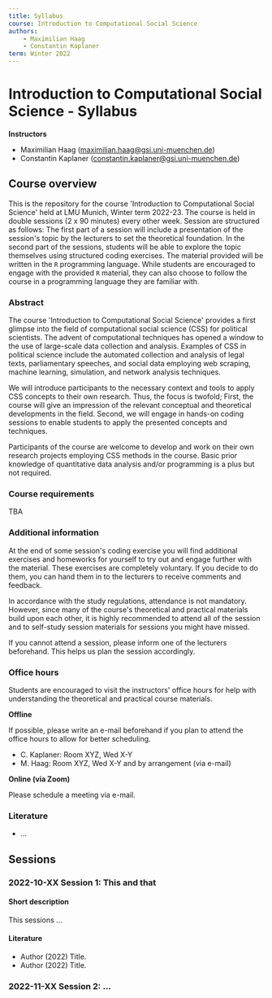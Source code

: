 ```yaml
---
title: Syllabus
course: Introduction to Computational Social Science
authors:
    - Maximilian Haag
    - Constantin Kaplaner
term: Winter 2022
---
```


# Introduction to Computational Social Science - Syllabus

**Instructors**

- Maximilian Haag ([maximilian.haag@gsi.uni-muenchen.de](mailto:maximilian.haag@gsi.uni-muenchen.de))
- Constantin Kaplaner ([constantin.kaplaner@gsi.uni-muenchen.de](mailto:constantin.kaplaner@gsi.uni-muenchen.de))


## Course overview

This is the repository for the course 'Introduction to Computational Social Science' held at LMU Munich, Winter term 2022-23. The course is held in double sessions (2 x 90 minutes) every other week. Session are structured as follows: The first part of a session will include a presentation of the session's topic by the lecturers to set the theoretical foundation. In the second part of the sessions, students will be able to explore the topic themselves using structured coding exercises. The material provided will be written in the `R` programming language. While students are encouraged to engage with the provided `R` material, they can also choose to follow the course in a programming language they are familiar with.


### Abstract

The course 'Introduction to Computational Social Science' provides a first glimpse into the field of computational social science (CSS) for political scientists. The advent of computational techniques has opened a window to the use of large-scale data collection and analysis. Examples of CSS in political science include the automated collection and analysis of legal texts, parliamentary speeches, and social data employing web scraping, machine learning, simulation, and network analysis techniques.

We will introduce participants to the necessary context and tools to apply CSS concepts to their own research. Thus, the focus is twofold; First, the course will give an impression of the relevant conceptual and theoretical developments in the field. Second, we will engage in hands-on coding sessions to enable students to apply the presented concepts and techniques.

Participants of the course are welcome to develop and work on their own research projects employing CSS methods in the course. Basic prior knowledge of quantitative data analysis and/or programming is a plus but not required.


### Course requirements

TBA



### Additional information

At the end of some session's coding exercise you will find additional exercises and homeworks for yourself to try out and engage further with the material. These exercises are completely voluntary. If you decide to do them, you can hand them in to the lecturers to receive comments and feedback.

In accordance with the study regulations, attendance is not mandatory. However, since many of the course's theoretical and practical materials build upon each other, it is highly recommended to attend all of the session and to self-study session materials for sessions you might have missed.

If you cannot attend a session, please inform one of the lecturers beforehand. This helps us plan the session accordingly.


### Office hours

Students are encouraged to visit the instructors' office hours for help with understanding the theoretical and practical course materials.


**Offline**

If possible, please write an e-mail beforehand if you plan to attend the office hours to allow for better scheduling.

- C. Kaplaner: Room XYZ, Wed X-Y
- M. Haag: Room XYZ, Wed X-Y and by arrangement (via e-mail)


**Online (via Zoom)**

Please schedule a meeting via e-mail.


### Literature

- ...


## Sessions

### 2022-10-XX Session 1: This and that

#### Short description

This sessions ...

#### Literature

- Author (2022) Title.
- Author (2022) Title.


### 2022-11-XX Session 2: ...
